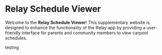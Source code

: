 # Relay Schedule Viewer

Welcome to the **Relay Schedule Viewer**! This supplementary website is designed to enhance the functionality of the Relay app by providing a user-friendly interface for parents and community members to view carpool schedules.

testing
